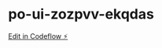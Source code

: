 # po-ui-zozpvv-ekqdas

[Edit in Codeflow ⚡️](https://stackblitz.com/~/github.com/developsergiotomas/po-ui-zozpvv-ekqdas)